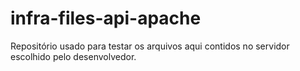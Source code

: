 # infra-files-api-apache
Repositório usado para testar os arquivos aqui contidos no servidor escolhido pelo desenvolvedor.
